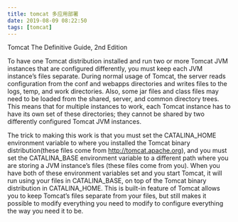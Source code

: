 ```yaml
---
title: tomcat 多应用部署
date: 2019-08-09 08:22:50
tags: [tomcat]
---
```


Tomcat The Definitive Guide, 2nd Edition

<!--more-->

To have one Tomcat distribution installed and run two or more Tomcat JVM instances that are configured differently, you must keep each JVM instance’s files separate. During normal usage of Tomcat, the server reads configuration from the conf and webapps directories and writes files to the logs, temp, and work directories. Also, some jar files and class files may need to be loaded from the shared, server, and common directory trees. This means that for multiple instances to work, each Tomcat instance has to have its own set of these directories; they cannot be shared by two differently configured Tomcat JVM instances.

The trick to making this work is that you must set the CATALINA_HOME environment variable to where you installed the Tomcat binary distribution(these files come from http://tomcat.apache.org), and you must set the CATALINA_BASE environment variable to a different path where you are storing a JVM instance’s files (these files come from you). When you have both of these environment variables set and you start Tomcat, it will run using your files in CATALINA_BASE, on top of the Tomcat binary distribution in CATALINA_HOME. This is built-in feature of Tomcat allows you to keep Tomcat’s files separate from your files, but still makes it possible to modify everything you need to modify to configure everything the way you need it to be.

